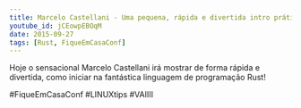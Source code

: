 ```yaml
---
title: Marcelo Castellani - Uma pequena, rápida e divertida intro prática ao Rust | #FiqueEmCasaConf
youtube_id: jCEowpEBOqM
date: 2015-09-27
tags: [Rust, FiqueEmCasaConf]
---
```


Hoje o sensacional Marcelo Castellani irá mostrar de forma rápida e divertida, como iniciar na fantástica linguagem de programação Rust! 

#FiqueEmCasaConf #LINUXtips #VAIIII
